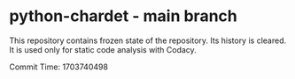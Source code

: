 # python-chardet - main branch

This repository contains frozen state of the repository.
Its history is cleared. It is used only for static code
analysis with Codacy.

Commit Time: 1703740498